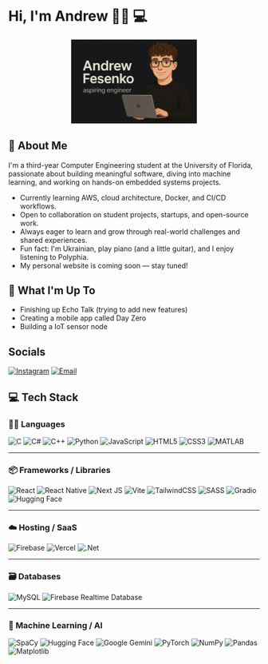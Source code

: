 # Hi, I'm Andrew 👋🏻 💻

<p align="center">
  <img src="banner.png" alt="Andrew Fesenko - Aspiring Engineer" width="50%">
</p>

## 💼 About Me

I'm a third-year Computer Engineering student at the University of Florida, passionate about building meaningful software, diving into machine learning, and working on hands-on embedded systems projects.

- Currently learning AWS, cloud architecture, Docker, and CI/CD workflows.
- Open to collaboration on student projects, startups, and open-source work.
- Always eager to learn and grow through real-world challenges and shared experiences.
- Fun fact: I'm Ukrainian, play piano (and a little guitar), and I enjoy listening to Polyphia.
- My personal website is coming soon — stay tuned!

## 🚀 What I'm Up To

- Finishing up Echo Talk (trying to add new features)
- Creating a mobile app called Day Zero
- Building a IoT sensor node

## Socials
[![Instagram](https://img.shields.io/badge/Instagram-%23E4405F.svg?logo=Instagram&logoColor=white)](https://instagram.com/and_rew.f)
[![Email](https://img.shields.io/badge/Email-D14836?logo=gmail&logoColor=white)](mailto:andrewfesenko05@gmail.com)

## 💻 Tech Stack

### 🧑‍💻 Languages  
![C](https://img.shields.io/badge/c-%2300599C.svg?style=flat&logo=c&logoColor=white)  ![C#](https://img.shields.io/badge/c%23-%23239120.svg?style=flat&logo=csharp&logoColor=white)  ![C++](https://img.shields.io/badge/c++-%2300599C.svg?style=flat&logo=c%2B%2B&logoColor=white)  ![Python](https://img.shields.io/badge/python-3670A0?style=flat&logo=python&logoColor=ffdd54)  ![JavaScript](https://img.shields.io/badge/javascript-%23323330.svg?style=flat&logo=javascript&logoColor=%23F7DF1E)  ![HTML5](https://img.shields.io/badge/html5-%23E34F26.svg?style=flat&logo=html5&logoColor=white)  ![CSS3](https://img.shields.io/badge/css3-%231572B6.svg?style=flat&logo=css3&logoColor=white)  ![MATLAB](https://img.shields.io/badge/matlab-orange?style=flat&logo=mathworks)

---

### 📦 Frameworks / Libraries  
![React](https://img.shields.io/badge/react-%2320232a.svg?style=flat&logo=react&logoColor=%2361DAFB)  ![React Native](https://img.shields.io/badge/react_native-%2320232a.svg?style=flat&logo=react&logoColor=%2361DAFB)  ![Next JS](https://img.shields.io/badge/Next-black?style=flat&logo=next.js&logoColor=white)  ![Vite](https://img.shields.io/badge/vite-%23646CFF.svg?style=flat&logo=vite&logoColor=white)  ![TailwindCSS](https://img.shields.io/badge/tailwindcss-%2338B2AC.svg?style=flat&logo=tailwind-css&logoColor=white)  ![SASS](https://img.shields.io/badge/SASS-hotpink.svg?style=flat&logo=SASS&logoColor=white)  ![Gradio](https://img.shields.io/badge/gradio-FF6E6E?style=flat)  ![Hugging Face](https://img.shields.io/badge/huggingface-FFBF00?style=flat&logo=huggingface&logoColor=white)  

---

### ☁️ Hosting / SaaS  
![Firebase](https://img.shields.io/badge/firebase-%23039BE5.svg?style=flat&logo=firebase)  ![Vercel](https://img.shields.io/badge/vercel-%23000000.svg?style=flat&logo=vercel&logoColor=white)  ![.Net](https://img.shields.io/badge/.NET-5C2D91?style=flat&logo=.net&logoColor=white)

---

### 🗃️ Databases  
![MySQL](https://img.shields.io/badge/mysql-4479A1.svg?style=flat&logo=mysql&logoColor=white)  ![Firebase Realtime Database](https://img.shields.io/badge/firebase-db-yellow?style=flat&logo=firebase)

---

### 🤖 Machine Learning / AI  
![SpaCy](https://img.shields.io/badge/spacy-4e9dff?style=flat)  ![Hugging Face](https://img.shields.io/badge/huggingface-FFBF00?style=flat&logo=huggingface&logoColor=white)  ![Google Gemini](https://img.shields.io/badge/gemini-ai-blue?style=flat)  ![PyTorch](https://img.shields.io/badge/PyTorch-%23EE4C2C.svg?style=flat&logo=PyTorch&logoColor=white)  ![NumPy](https://img.shields.io/badge/numpy-%23013243.svg?style=flat&logo=numpy&logoColor=white)  ![Pandas](https://img.shields.io/badge/pandas-%23150458.svg?style=flat&logo=pandas&logoColor=white)  ![Matplotlib](https://img.shields.io/badge/Matplotlib-%23ffffff.svg?style=flat&logo=Matplotlib&logoColor=black)
